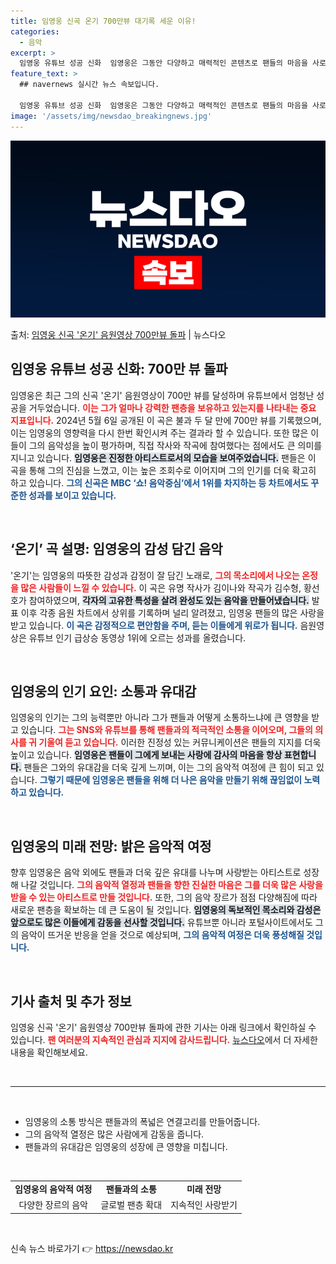 ```yaml
---
title: 임영웅 신곡 온기 700만뷰 대기록 세운 이유!
categories:
  - 음악
excerpt: >
  임영웅 유튜브 성공 신화  임영웅은 그동안 다양하고 매력적인 콘텐츠로 팬들의 마음을 사로잡으며, 유튜브에서 …
feature_text: >
  ## navernews 실시간 뉴스 속보입니다.

  임영웅 유튜브 성공 신화  임영웅은 그동안 다양하고 매력적인 콘텐츠로 팬들의 마음을 사로잡으며, 유튜브에서 …
image: '/assets/img/newsdao_breakingnews.jpg'
---
```


![뉴스다오 속보](/assets/img/newsdao_breakingnews.jpg)

<p>출처: <a href="https://newsdao.kr/4961" rel="dofollow">임영웅 신곡 '온기' 음원영상 700만뷰 돌파</a> | 뉴스다오</p>

<h2 data-ke-size="size26">임영웅 유튜브 성공 신화: 700만 뷰 돌파</h2>

<p data-ke-size="size16">임영웅은 최근 그의 신곡 '온기' 음원영상이 700만 뷰를 달성하며 유튜브에서 엄청난 성공을 거두었습니다. <b><span style="color: #ee2323;">이는 그가 얼마나 강력한 팬층을 보유하고 있는지를 나타내는 중요 지표입니다.</span></b> 2024년 5월 6일 공개된 이 곡은 불과 두 달 만에 700만 뷰를 기록했으며, 이는 임영웅의 영향력을 다시 한번 확인시켜 주는 결과라 할 수 있습니다. 또한 많은 이들이 그의 음악성을 높이 평가하며, 직접 작사와 작곡에 참여했다는 점에서도 큰 의미를 지니고 있습니다. <b><span style="background-color: #21538527;">임영웅은 진정한 아티스트로서의 모습을 보여주었습니다.</span></b> 팬들은 이 곡을 통해 그의 진심을 느꼈고, 이는 높은 조회수로 이어지며 그의 인기를 더욱 확고히 하고 있습니다. <b><span style="color: #1a5490;">그의 신곡은 MBC ‘쇼! 음악중심’에서 1위를 차지하는 등 차트에서도 꾸준한 성과를 보이고 있습니다.</span></b></p>

<p data-ke-size="size16">&nbsp;</p>

<h2 data-ke-size="size26">‘온기’ 곡 설명: 임영웅의 감성 담긴 음악</h2>

<p data-ke-size="size16">'온기'는 임영웅의 따뜻한 감성과 감정이 잘 담긴 노래로, <b><span style="color: #ee2323;">그의 목소리에서 나오는 온정을 많은 사람들이 느낄 수 있습니다.</span></b> 이 곡은 유명 작사가 김이나와 작곡가 김수형, 황선호가 참여하였으며, <b><span style="background-color: #21538527;">각자의 고유한 특성을 살려 완성도 있는 음악을 만들어냈습니다.</span></b> 발표 이후 각종 음원 차트에서 상위를 기록하며 널리 알려졌고, 임영웅 팬들의 많은 사랑을 받고 있습니다. <b><span style="color: #1a5490;">이 곡은 감정적으로 편안함을 주며, 듣는 이들에게 위로가 됩니다.</span></b> 음원영상은 유튜브 인기 급상승 동영상 1위에 오르는 성과를 올렸습니다.</p>

<p data-ke-size="size16">&nbsp;</p>

<h2 data-ke-size="size26">임영웅의 인기 요인: 소통과 유대감</h2>

<p data-ke-size="size16">임영웅의 인기는 그의 능력뿐만 아니라 그가 팬들과 어떻게 소통하느냐에 큰 영향을 받고 있습니다. <b><span style="color: #ee2323;">그는 SNS와 유튜브를 통해 팬들과의 적극적인 소통을 이어오며, 그들의 의사를 귀 기울여 듣고 있습니다.</span></b> 이러한 진정성 있는 커뮤니케이션은 팬들의 지지를 더욱 높이고 있습니다. <b><span style="background-color: #21538527;">임영웅은 팬들이 그에게 보내는 사랑에 감사의 마음을 항상 표현합니다.</span></b> 팬들은 그와의 유대감을 더욱 깊게 느끼며, 이는 그의 음악적 여정에 큰 힘이 되고 있습니다. <b><span style="color: #1a5490;">그렇기 때문에 임영웅은 팬들을 위해 더 나은 음악을 만들기 위해 끊임없이 노력하고 있습니다.</span></b></p>

<p data-ke-size="size16">&nbsp;</p>

<h2 data-ke-size="size26">임영웅의 미래 전망: 밝은 음악적 여정</h2>

<p data-ke-size="size16">향후 임영웅은 음악 외에도 팬들과 더욱 깊은 유대를 나누며 사랑받는 아티스트로 성장해 나갈 것입니다. <b><span style="color: #ee2323;">그의 음악적 열정과 팬들을 향한 진실한 마음은 그를 더욱 많은 사랑을 받을 수 있는 아티스트로 만들 것입니다.</span></b> 또한, 그의 음악 장르가 점점 다양해짐에 따라 새로운 팬층을 확보하는 데 큰 도움이 될 것입니다. <b><span style="background-color: #21538527;">임영웅의 독보적인 목소리와 감성은 앞으로도 많은 이들에게 감동을 선사할 것입니다.</span></b> 유튜브뿐 아니라 포털사이트에서도 그의 음악이 뜨거운 반응을 얻을 것으로 예상되며, <b><span style="color: #1a5490;">그의 음악적 여정은 더욱 풍성해질 것입니다.</span></b></p>

<p data-ke-size="size16">&nbsp;</p>

<h2 data-ke-size="size26">기사 출처 및 추가 정보</h2>

<p data-ke-size="size16">임영웅 신곡 '온기' 음원영상 700만뷰 돌파에 관한 기사는 아래 링크에서 확인하실 수 있습니다. <b><span style="color: #ee2323;">팬 여러분의 지속적인 관심과 지지에 감사드립니다.</span></b> <a href="https://newsdao.kr/4961">뉴스다오</a>에서 더 자세한 내용을 확인해보세요.</p>

<p data-ke-size="size16">&nbsp;</p>

<hr>

<p data-ke-size="size16">&nbsp;</p>

<ul>
    <li>임영웅의 소통 방식은 팬들과의 폭넓은 연결고리를 만들어줍니다.</li>
    <li>그의 음악적 열정은 많은 사람에게 감동을 줍니다.</li>
    <li>팬들과의 유대감은 임영웅의 성장에 큰 영향을 미칩니다.</li>
</ul>

<p data-ke-size="size16">&nbsp;</p>

<table style="width: 100%; border-collapse: collapse;">
    <tr>
        <td style="text-align: center; height: 17px;"><b>임영웅의 음악적 여정</b></td>
        <td style="text-align: center; height: 17px;"><b>팬들과의 소통</b></td>
        <td style="text-align: center; height: 17px;"><b>미래 전망</b></td>
    </tr>
    <tr>
        <td style="text-align: center; height: 17px;">다양한 장르의 음악</td>
        <td style="text-align: center; height: 17px;">글로벌 팬층 확대</td>
        <td style="text-align: center; height: 17px;">지속적인 사랑받기</td>
    </tr>
</table>

<p data-ke-size="size16">&nbsp;</p> 

신속 뉴스 바로가기 👉 <a href="https://newsdao.kr" rel="dofollow">https://newsdao.kr</a>


